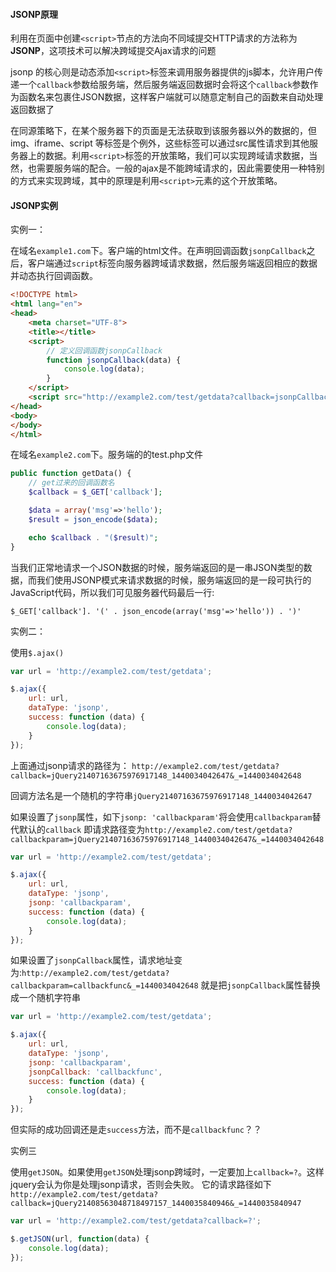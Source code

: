 #### JSONP原理

利用在页面中创建`<script>`节点的方法向不同域提交HTTP请求的方法称为**JSONP**，这项技术可以解决跨域提交Ajax请求的问题

jsonp 的核心则是动态添加`<script>`标签来调用服务器提供的js脚本，允许用户传递一个`callback`参数给服务端，然后服务端返回数据时会将这个`callback`参数作为函数名来包裹住JSON数据，这样客户端就可以随意定制自己的函数来自动处理返回数据了

在同源策略下，在某个服务器下的页面是无法获取到该服务器以外的数据的，但 img、iframe、script 等标签是个例外，这些标签可以通过src属性请求到其他服务器上的数据。利用`<script>`标签的开放策略，我们可以实现跨域请求数据，当然，也需要服务端的配合。一般的ajax是不能跨域请求的，因此需要使用一种特别的方式来实现跨域，其中的原理是利用`<script>`元素的这个开放策略。


#### JSONP实例

实例一：

在域名`example1.com`下。客户端的html文件。在声明回调函数`jsonpCallback`之后，客户端通过`script`标签向服务器跨域请求数据，然后服务端返回相应的数据并动态执行回调函数。

```html
<!DOCTYPE html>
<html lang="en">
<head>
    <meta charset="UTF-8">
    <title></title>
    <script>
        // 定义回调函数jsonpCallback
        function jsonpCallback(data) {
            console.log(data);
        }
    </script>
    <script src="http://example2.com/test/getdata?callback=jsonpCallback"></script>
</head>
<body>
</body>
</html>
```

在域名`example2.com`下。服务端的的test.php文件

```php
public function getData() {
    // get过来的回调函数名
    $callback = $_GET['callback'];

    $data = array('msg'=>'hello');
    $result = json_encode($data);

    echo $callback . "($result)";
}
```

当我们正常地请求一个JSON数据的时候，服务端返回的是一串JSON类型的数据，而我们使用JSONP模式来请求数据的时候，服务端返回的是一段可执行的JavaScript代码，所以我们可见服务器代码最后一行:

    $_GET['callback']. '(' . json_encode(array('msg'=>'hello')) . ')'


实例二：

使用`$.ajax()`

```javascript
var url = 'http://example2.com/test/getdata';

$.ajax({
    url: url,
    dataType: 'jsonp',
    success: function (data) {
        console.log(data);
    }
});
```
上面通过jsonp请求的路径为：
`http://example2.com/test/getdata?callback=jQuery21407163675976917148_1440034042647&_=1440034042648`

回调方法名是一个随机的字符串`jQuery21407163675976917148_1440034042647`


如果设置了`jsonp`属性，如下`jsonp: 'callbackparam'`将会使用`callbackparam`替代默认的`callback`
即请求路径变为`http://example2.com/test/getdata?callbackparam=jQuery21407163675976917148_1440034042647&_=1440034042648`

```javascript
var url = 'http://example2.com/test/getdata';

$.ajax({
    url: url,
    dataType: 'jsonp',
    jsonp: 'callbackparam',
    success: function (data) {
        console.log(data);
    }
});
```

如果设置了`jsonpCallback`属性，请求地址变为:`http://example2.com/test/getdata?callbackparam=callbackfunc&_=1440034042648`
就是把`jsonpCallback`属性替换成一个随机字符串

```javascript
var url = 'http://example2.com/test/getdata';

$.ajax({
    url: url,
    dataType: 'jsonp',
    jsonp: 'callbackparam',
    jsonpCallback: 'callbackfunc',
    success: function (data) {
        console.log(data);
    }
});
```

但实际的成功回调还是走`success`方法，而不是`callbackfunc`？？

实例三

使用`getJSON`。如果使用`getJSON`处理jsonp跨域时，一定要加上`callback=?`。这样jquery会认为你是处理jsonp请求，否则会失败。
它的请求路径如下`http://example2.com/test/getdata?callback=jQuery21408563048718497157_1440035840946&_=1440035840947`

```javascript
var url = 'http://example2.com/test/getdata?callback=?';

$.getJSON(url, function(data) {
    console.log(data);
});
```

